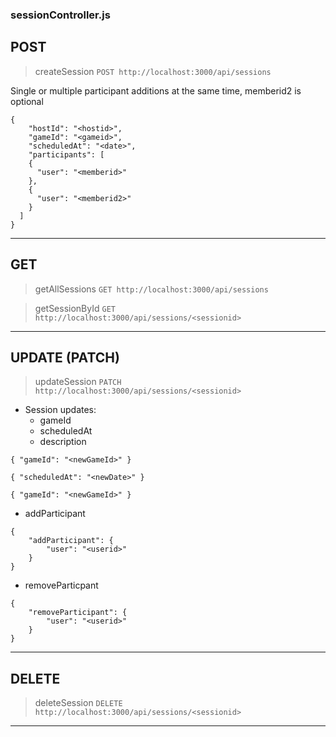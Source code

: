 ### sessionController.js
## POST
> createSession
`POST http://localhost:3000/api/sessions`

Single or multiple participant additions at the same time,
memberid2 is optional
```
{
    "hostId": "<hostid>",
    "gameId": "<gameid>",
    "scheduledAt": "<date>",
    "participants": [
    {
      "user": "<memberid>"
    },
    {
      "user": "<memberid2>"
    }
  ]
}
```
---
## GET
> getAllSessions
`GET http://localhost:3000/api/sessions`

> getSessionById
`GET http://localhost:3000/api/sessions/<sessionid>`
---
## UPDATE (PATCH)
> updateSession
`PATCH http://localhost:3000/api/sessions/<sessionid>`
- Session updates:
    - gameId
    - scheduledAt
    - description

``
{
"gameId": "<newGameId>"
}
``

``
{
"scheduledAt": "<newDate>"
}
``

``
{
"gameId": "<newGameId>"
}
``

- addParticipant
```
{
    "addParticipant": {
        "user": "<userid>"
    }
}
```
- removeParticpant

```
{
    "removeParticipant": {
        "user": "<userid>"
    }
}
```
---
## DELETE
> deleteSession
`DELETE http://localhost:3000/api/sessions/<sessionid>`
---